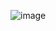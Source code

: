 ![image](https://user-images.githubusercontent.com/71295552/234034637-84a08b79-5e8e-4283-bb45-d96452ac3cb2.png)
